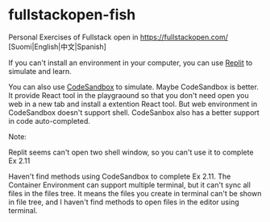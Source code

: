 # fullstackopen-fish
Personal Exercises of Fullstack open in https://fullstackopen.com/ [Suomi|English|中文|Spanish]

If you can't install an environment in your computer, you can use [Replit](https://replit.com/~) to simulate and learn.

You can also use [CodeSandbox](https://codesandbox.io/) to simulate. Maybe CodeSandbox is better. It provide React tool in the playgraound so that you don't need open you web in a new tab and install a extention React tool. But web environment in CodeSandbox doesn't support shell. CodeSanbox also has a better support in code auto-completed. 

Note: 

Replit seems can't open two shell window, so you can't use it to complete Ex 2.11

Haven't find methods using CodeSandbox to complete Ex 2.11. The Container Environment can support multiple terminal, but it can't sync all files in the files tree. It means the files you create in terminal can't be shown in file tree, and I haven't find methods to open files in the editor using terminal.
